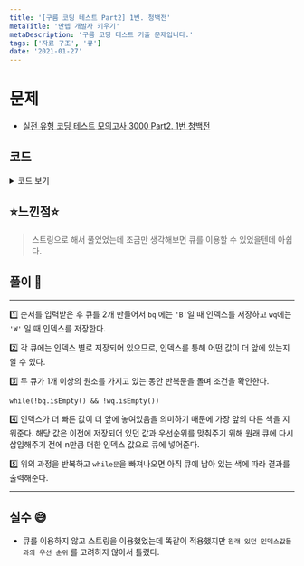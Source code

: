 ```yaml
---
title: '[구름 코딩 테스트 Part2] 1번. 청백전'
metaTitle: '만렙 개발자 키우기'
metaDescription: '구름 코딩 테스트 기출 문제입니다.'
tags: ['자료 구조', '큐']
date: '2021-01-27'
---
```


# 문제
- [실전 유형 코딩 테스트 모의고사 3000 Part2. 1번 청백전](https://knu.goorm.io/learn/lecture/25446/%EC%8B%A4%EC%A0%84-%EC%9C%A0%ED%98%95-%EC%BD%94%EB%94%A9-%ED%85%8C%EC%8A%A4%ED%8A%B8-%EB%AA%A8%EC%9D%98%EA%B3%A0%EC%82%AC-3000/lesson/1276066/%EB%82%9C%EC%9D%B4%EB%8F%84-3-%EC%98%A4%EB%A5%B4%EB%A7%89)

## 코드

<details><summary> 코드 보기 </summary>

``` java
import java.io.*;
import java.util.*;

class Main {
    public static void main(String[] args) throws Exception {
        BufferedReader br = new BufferedReader(new InputStreamReader(System.in));
        int n = Integer.parseInt(br.readLine());
        String line = br.readLine();

        Queue<Integer> bq = new LinkedList<>();
        Queue<Integer> wq = new LinkedList<>();
        for (int i = 0; i < line.length(); i++){
            char temp = line.charAt(i);
            if(temp == 'B') bq.add(i);
            else wq.add(i);
        }
        while(!bq.isEmpty() && !wq.isEmpty()){
            int b = bq.poll(), w = wq.poll();
            if(b < w) bq.add(b + n);
            else wq.add(w + n);
        }
        if(!bq.isEmpty()) System.out.println(1);
        else System.out.println(0);
    }
}
```

</details>

## ⭐️느낀점⭐️
> 스트링으로 해서 풀었었는데 조금만 생각해보면 큐를 이용할 수 있었을텐데 아쉽다.

## 풀이 📣
<hr/>

1️⃣ 순서를 입력받은 후 큐를 2개 만들어서 `bq` 에는 ` 'B' `일 때 인덱스를 저장하고 `wq`에는 `'W'` 일 때 인덱스를 저장한다.

2️⃣  각 큐에는 인덱스 별로 저장되어 있으므로, 인덱스를 통해 어떤 값이 더 앞에 있는지 알 수 있다.

3️⃣ 두 큐가 1개 이상의 원소를 가지고 있는 동안 반복문을 돌며 조건을 확인한다.

    while(!bq.isEmpty() && !wq.isEmpty())

4️⃣ 인덱스가 더 빠른 값이 더 앞에 놓여있음을 의미하기 때문에 가장 앞의 다른 색을 지워준다. 해당 값은 이전에 저장되어 있던 값과 우선순위를 맞춰주기 위해 원래 큐에 다시 삽입해주기 전에 n만큼 더한 인덱스 값으로 큐에 넣어준다.

5️⃣ 위의 과정을 반복하고 `while문`을 빠져나오면 아직 큐에 남아 있는 색에 따라 결과를 출력해준다.

<hr/>

## 실수 😅
- 큐를 이용하지 않고 스트링을 이용했었는데 똑같이 적용했지만 `원래 있던 인덱스값들과의 우선 순위` 를 고려하지 않아서 틀렸다.
